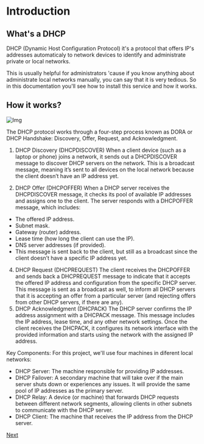 # Introduction 
## What's a DHCP 
DHCP (Dynamic Host Configuration Protocol) it's a protocol that offers IP's addresses automaticaly to network devices to identify and administrate private or local networks.

This is usually helpful for administrators 'cause if you know anything about administrate local networks manually, you can say that it is very tedious.
So in this documentation you'll see how to install this service and how it works.

## How it works?
![Img](https://imgs.search.brave.com/aa1oDanJVZpIlxpir4-xMj9SPVVTEQ1GKL41oprl7go/rs:fit:860:0:0:0/g:ce/aHR0cHM6Ly93d3cu/dGVjaHRhcmdldC5j/b20vcm1zL29ubGlu/ZUltYWdlcy9uZXR3/b3JraW5nLWRoY3Bf/aGFuZHNoYWtlX21v/YmlsZS5qcGc)


The DHCP protocol works through a four-step process known as DORA or DHCP Handshake: Discovery, Offer, Request, and Acknowledgment.

1. DHCP Discovery (DHCPDISCOVER)
When a client device (such as a laptop or phone) joins a network, it sends out a DHCPDISCOVER message to discover DHCP servers on the network.
This is a broadcast message, meaning it’s sent to all devices on the local network because the client doesn’t have an IP address yet.

3. DHCP Offer (DHCPOFFER)
When a DHCP server receives the DHCPDISCOVER message, it checks its pool of available IP addresses and assigns one to the client.
The server responds with a DHCPOFFER message, which includes:
- The offered IP address.
- Subnet mask.
- Gateway (router) address.
- Lease time (how long the client can use the IP).
- DNS server addresses (if provided).
- This message is sent back to the client, but still as a broadcast since the client doesn’t have a specific IP address yet.
4. DHCP Request (DHCPREQUEST)
The client receives the DHCPOFFER and sends back a DHCPREQUEST message to indicate that it accepts the offered IP address and configuration from the specific DHCP server.
This message is sent as a broadcast as well, to inform all DHCP servers that it is accepting an offer from a particular server (and rejecting offers from other DHCP servers, if there are any).
5. DHCP Acknowledgment (DHCPACK)
The DHCP server confirms the IP address assignment with a DHCPACK message.
This message includes the IP address, lease time, and any other network settings.
Once the client receives the DHCPACK, it configures its network interface with the provided information and starts using the network with the assigned IP address.

Key Components:
For this project, we'll use four machines in diferent local networks:
- DHCP Server: The machine responsible for providing IP addresses.
- DHCP Failover: A secondary machine that will take over if the main server shuts down or experiences any issues. It will provide the same pool of IP addresses as the primary server.
- DHCP Relay: A device (or machine) that forwards DHCP requests between different network segments, allowing clients in other subnets to communicate with the DHCP server.
- DHCP Client: The machine that receives the IP address from the DHCP server.

[Next](/doc/isc-dhcp-relay.md)
